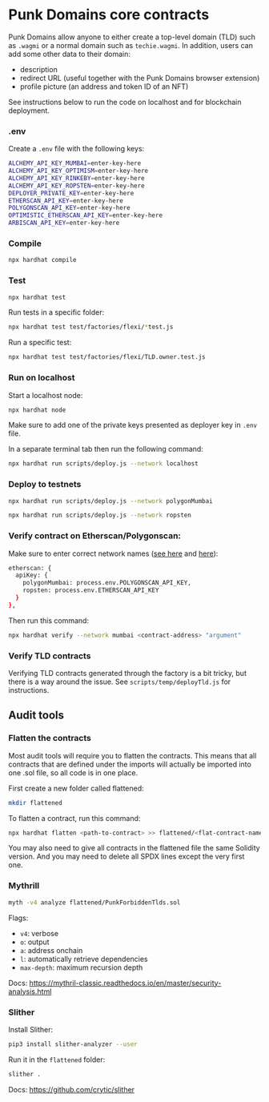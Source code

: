 # Punk Domains core contracts

Punk Domains allow anyone to either create a top-level domain (TLD) such as `.wagmi` or a normal domain such as `techie.wagmi`. In addition, users can add some other data to their domain:

- description
- redirect URL (useful together with the Punk Domains browser extension)
- profile picture (an address and token ID of an NFT)

See instructions below to run the code on localhost and for blockchain deployment.

### .env

Create a `.env` file with the following keys:

```bash
ALCHEMY_API_KEY_MUMBAI=enter-key-here
ALCHEMY_API_KEY_OPTIMISM=enter-key-here
ALCHEMY_API_KEY_RINKEBY=enter-key-here
ALCHEMY_API_KEY_ROPSTEN=enter-key-here
DEPLOYER_PRIVATE_KEY=enter-key-here
ETHERSCAN_API_KEY=enter-key-here
POLYGONSCAN_API_KEY=enter-key-here
OPTIMISTIC_ETHERSCAN_API_KEY=enter-key-here
ARBISCAN_API_KEY=enter-key-here
```

### Compile

```bash
npx hardhat compile
```

### Test

```bash
npx hardhat test
```

Run tests in a specific folder:

```bash
npx hardhat test test/factories/flexi/*test.js
```

Run a specific test:

```bash
npx hardhat test test/factories/flexi/TLD.owner.test.js
```

### Run on localhost

Start a localhost node:

```bash
npx hardhat node
```

Make sure to add one of the private keys presented as deployer key in `.env` file.

In a separate terminal tab then run the following command:

```bash
npx hardhat run scripts/deploy.js --network localhost
```

### Deploy to testnets

```bash
npx hardhat run scripts/deploy.js --network polygonMumbai
```

```bash
npx hardhat run scripts/deploy.js --network ropsten
```

### Verify contract on Etherscan/Polygonscan:

Make sure to enter correct network names ([see here](https://hardhat.org/plugins/nomiclabs-hardhat-etherscan.html#multiple-api-keys-and-alternative-block-explorers) and [here](https://gist.github.com/tempe-techie/95a3ad4e81b46c895928a0524fc2b7ac)):

```bash
etherscan: {
  apiKey: {
    polygonMumbai: process.env.POLYGONSCAN_API_KEY,
    ropsten: process.env.ETHERSCAN_API_KEY
  }
},
```

Then run this command:

```bash
npx hardhat verify --network mumbai <contract-address> "argument"
```

### Verify TLD contracts

Verifying TLD contracts generated through the factory is a bit tricky, but there is a way around the issue. See `scripts/temp/deployTld.js` for instructions.

## Audit tools

### Flatten the contracts

Most audit tools will require you to flatten the contracts. This means that all contracts that are defined under the imports will actually be imported into one .sol file, so all code is in one place.

First create a new folder called flattened:

```bash
mkdir flattened
```

To flatten a contract, run this command:

```bash
npx hardhat flatten <path-to-contract> >> flattened/<flat-contract-name>.sol
```

You may also need to give all contracts in the flattened file the same Solidity version. And you may need to delete all SPDX lines except the very first one.

### Mythrill

```bash
myth -v4 analyze flattened/PunkForbiddenTlds.sol
```

Flags:

- `v4`: verbose
- `o`: output
- `a`: address onchain
- `l`: automatically retrieve dependencies
- `max-depth`: maximum recursion depth

Docs: https://mythril-classic.readthedocs.io/en/master/security-analysis.html 

### Slither

Install Slither:

```bash
pip3 install slither-analyzer --user
```

Run it in the `flattened` folder:

```bash
slither .
```

Docs: https://github.com/crytic/slither
